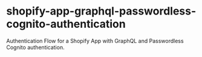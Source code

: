 # shopify-app-graphql-passwordless-cognito-authentication
Authentication Flow for a Shopify App with GraphQL and Passwordless Cognito authentication.
